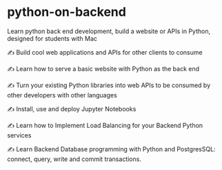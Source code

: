 # python-on-backend
Learn python back end development, build a website or APIs in Python, designed for students with Mac

✍️ Build cool web applications and APIs for other clients to consume

✍️ Learn how to serve a basic website with Python as the back end

✍️ Turn your existing Python libraries into web APIs to be consumed by other developers with other languages

✍️ Install, use and deploy Jupyter Notebooks

✍️ Learn how to Implement Load Balancing for your Backend Python services

✍️ Learn Backend Database programming with Python and PostgresSQL: connect, query, write and commit transactions.

